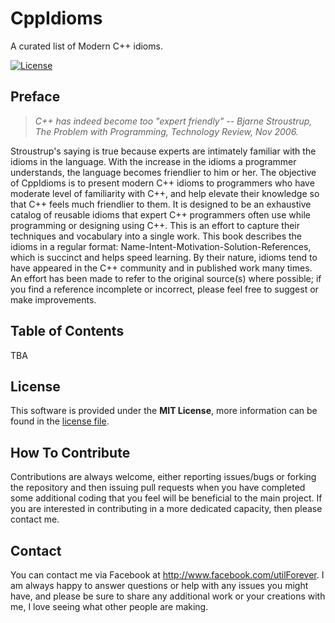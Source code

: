 # CppIdioms

A curated list of Modern C++ idioms.

[![License](https://img.shields.io/badge/Licence-MIT-blue.svg)](https://github.com/utilForever/CppIdioms/blob/master/LICENSE)

## Preface

> <cite>C++ has indeed become too "expert friendly" -- Bjarne Stroustrup, The Problem with Programming, Technology Review, Nov 2006.</cite>

Stroustrup's saying is true because experts are intimately familiar with the idioms in the language. With the increase in the idioms a programmer understands, the language becomes friendlier to him or her. The objective of CppIdioms is to present modern C++ idioms to programmers who have moderate level of familiarity with C++, and help elevate their knowledge so that C++ feels much friendlier to them. It is designed to be an exhaustive catalog of reusable idioms that expert C++ programmers often use while programming or designing using C++. This is an effort to capture their techniques and vocabulary into a single work. This book describes the idioms in a regular format: Name-Intent-Motivation-Solution-References, which is succinct and helps speed learning. By their nature, idioms tend to have appeared in the C++ community and in published work many times. An effort has been made to refer to the original source(s) where possible; if you find a reference incomplete or incorrect, please feel free to suggest or make improvements.

## Table of Contents

TBA

## License

This software is provided under the **MIT License**, more information can be found in the [license file](https://github.com/utilForever/CppIdioms/blob/master/LICENSE).

## How To Contribute

Contributions are always welcome, either reporting issues/bugs or forking the repository and then issuing pull requests when you have completed some additional coding that you feel will be beneficial to the main project. If you are interested in contributing in a more dedicated capacity, then please contact me.

## Contact

You can contact me via Facebook at http://www.facebook.com/utilForever. I am always happy to answer questions or help with any issues you might have, and please be sure to share any additional work or your creations with me, I love seeing what other people are making.